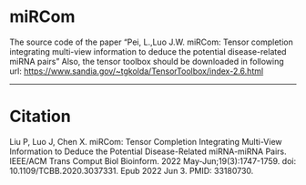 # miRCom
The source code of the paper “Pei, L.,Luo J.W. miRCom: Tensor completion integrating multi-view information to deduce the potential disease-related miRNA pairs”
Also, the tensor toolbox should be downloaded in following url:
https://www.sandia.gov/~tgkolda/TensorToolbox/index-2.6.html

---

# Citation
Liu P, Luo J, Chen X. miRCom: Tensor Completion Integrating Multi-View Information to Deduce the Potential Disease-Related miRNA-miRNA Pairs. IEEE/ACM Trans Comput Biol Bioinform. 2022 May-Jun;19(3):1747-1759. doi: 10.1109/TCBB.2020.3037331. Epub 2022 Jun 3. PMID: 33180730.
